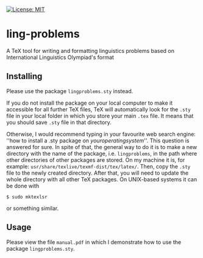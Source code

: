 
[![License: MIT](https://img.shields.io/badge/License-MIT-yellow.svg)](https://opensource.org/licenses/MIT)

# ling-problems
A TeX tool for writing and formatting linguistics problems based on International Linguistics Olympiad's format

## Installing
Please use the package ```lingproblems.sty``` instead.

If you do not install the package on your local computer to make it accessible for all further TeX files,
TeX will automatically look for the ```.sty``` file in your local folder in which you store your
main ```.tex``` file. It means that you should save ```.sty``` file in that directory.

Otherwise, I would recommend typing in your favourite web search engine: ''how to install a .sty package on $your operating system$''.
This question is answered for sure.
In spite of that, the general way to do it is to make a new directory with the name of the package, i.e.
```lingproblems```, in the path where other directories of other packages are stored. On my machine it is, for example: ```usr/share/texlive/texmf-dist/tex/latex/```.  Then, copy
the ```.sty``` file to the newly created directory. After that, you will need to update the whole directory with all other TeX packages.
On UNIX-based systems it can be done with
```
$ sudo mktexlsr
```
or something similar.

## Usage

Please view the file ```manual.pdf``` in which I demonstrate how to use the package ```lingproblems.sty```.

